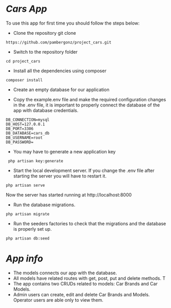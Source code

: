 # *_Cars App_*

To use this app for first time you should follow the steps below:

- Clone the repository git clone
```
https://github.com/pambergonz/project_cars.git
```

-  Switch to the repository folder
```
cd project_cars
```

- Install all the dependencies using composer
```
composer install
```

- Create an empty database for our application

- Copy the example.env file and make the required configuration changes in the .env file, it is important to properly connect the database of the app with database credentials.

```
DB_CONNECTION=mysql
DB_HOST=127.0.0.1
DB_PORT=3306
DB_DATABASE=cars_db
DB_USERNAME=root
DB_PASSWORD=
```

- You may have to generate a new application key
```
 php artisan key:generate
 ```

- Start the local development server. If you change the .env file after starting the server you will have to restart it.
```
php artisan serve
```

Now the server has started running at http://localhost:8000
- Run the database migrations.
```
php artisan migrate
```

- Run the seeders factories to check that the migrations and the database is properly set up.
```
php artisan db:seed
```

# *_App info_*

- The models connects our app with the database.
- All models have related routes with get, post, put and delete methods. T
- The app contains two CRUDs related to models: Car Brands and Car Models.
- Admin users can create, edit and delete Car Brands and Models. Operator users are able only to view them.

